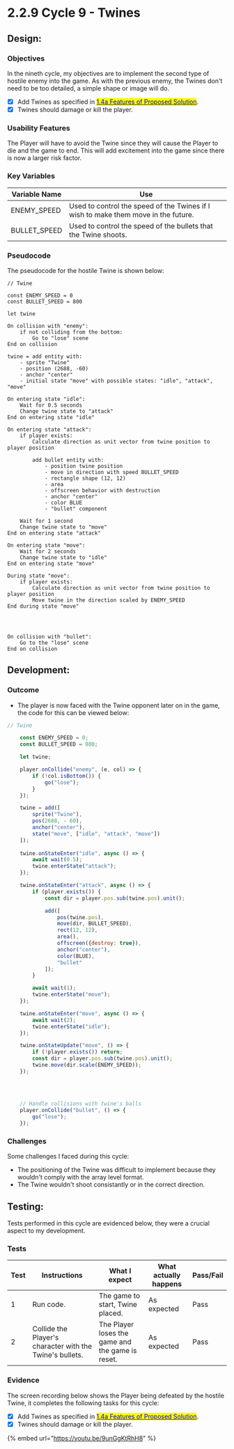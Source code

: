 # 2.2.9 Cycle 9 - Twines

## Design:

### Objectives

In the nineth cycle, my objectives are to implement the second type of hostile enemy into the game. As with the previous enemy, the Twines don't need to be too detailed, a simple shape or image will do.

* [x] Add Twines as specified in [<mark style="color:blue;">1.4a Features of Proposed Solution</mark>](../1-analysis/1.4a-features-of-the-proposed-solution.md#opponents).
* [x] Twines should damage or kill the player.

### Usability Features

The Player will have to avoid the Twine since they will cause the Player to die and the game to end. This will add excitement into the game since there is now a larger risk factor.



### Key Variables

| Variable Name | Use                                                                                |
| ------------- | ---------------------------------------------------------------------------------- |
| ENEMY\_SPEED  | Used to control the speed of the Twines if I wish to make them move in the future. |
| BULLET\_SPEED | Used to control the speed of the bullets that the Twine shoots.                    |

### Pseudocode

The pseudocode for the hostile Twine is shown below:

```
// Twine

const ENEMY_SPEED = 0
const BULLET_SPEED = 800

let twine

On collision with "enemy":
    if not colliding from the bottom:
        Go to "lose" scene
End on collision

twine = add entity with:
    - sprite "Twine"
    - position (2688, -60)
    - anchor "center"
    - initial state "move" with possible states: "idle", "attack", "move"

On entering state "idle":
    Wait for 0.5 seconds
    Change twine state to "attack"
End on entering state "idle"

On entering state "attack":
    if player exists:
        Calculate direction as unit vector from twine position to player position

        add bullet entity with:
            - position twine position
            - move in direction with speed BULLET_SPEED
            - rectangle shape (12, 12)
            - area
            - offscreen behavior with destruction
            - anchor "center"
            - color BLUE
            - "bullet" component
        
    Wait for 1 second
    Change twine state to "move"
End on entering state "attack"

On entering state "move":
    Wait for 2 seconds
    Change twine state to "idle"
End on entering state "move"

During state "move":
    if player exists:
        Calculate direction as unit vector from twine position to player position
        Move twine in the direction scaled by ENEMY_SPEED
End during state "move"




On collision with "bullet":
    Go to the "lose" scene
End on collision
```

## Development:

### Outcome

* The player is now faced with the Twine opponent later on in the game, the code for this can be viewed below:

```javascript
// Twine

    const ENEMY_SPEED = 0;
    const BULLET_SPEED = 800;

    let twine;

    player.onCollide("enemy", (e, col) => {
        if (!col.isBottom()) {
            go("lose");
        }
    });

    twine = add([
        sprite("Twine"),
        pos(2688, - 60),
        anchor("center"),
        state("move", ["idle", "attack", "move"])
    ]);
    
    twine.onStateEnter("idle", async () => {
        await wait(0.5);
        twine.enterState("attack");
    });

    twine.onStateEnter("attack", async () => {
        if (player.exists()) {
            const dir = player.pos.sub(twine.pos).unit();

            add([
                pos(twine.pos),
                move(dir, BULLET_SPEED),
                rect(12, 12),
                area(),
                offscreen({destroy: true}),
                anchor("center"),
                color(BLUE),
                "bullet"
            ]);
        }

        await wait(1);
        twine.enterState("move");
    });

    twine.onStateEnter("move", async () => {
        await wait(2);
        twine.enterState("idle");
    });

    twine.onStateUpdate("move", () => {
        if (!player.exists()) return;
        const dir = player.pos.sub(twine.pos).unit();
        twine.move(dir.scale(ENEMY_SPEED));
    });
    
    
    
    
    // Handle collisions with twine's balls
    player.onCollide("bullet", () => {
        go("lose");
    });
```

### Challenges

Some challenges I faced during this cycle:

* The positioning of the Twine was difficult to implement because they wouldn't comply with the array level format.
* The Twine wouldn't shoot consistantly or in the correct direction.

## Testing:

Tests performed in this cycle are evidenced below, they were a crucial aspect to my development.

### Tests

| Test | Instructions                                             | What I expect                                    | What actually happens | Pass/Fail |
| ---- | -------------------------------------------------------- | ------------------------------------------------ | --------------------- | --------- |
| 1    | Run code.                                                | The game to start, Twine placed.                 | As expected           | Pass      |
| 2    | Collide the Player's character with the Twine's bullets. | The Player loses the game and the game is reset. | As expected           | Pass      |

### Evidence

The screen recording below shows the Player being defeated by the hostile Twine, it completes the following tasks for this cycle:

* [x] Add Twines as specified in [<mark style="color:blue;">1.4a Features of Proposed Solution</mark>](../1-analysis/1.4a-features-of-the-proposed-solution.md#opponents).
* [x] Twines should damage or kill the player.

{% embed url="https://youtu.be/9unGgKtRhH8" %}
